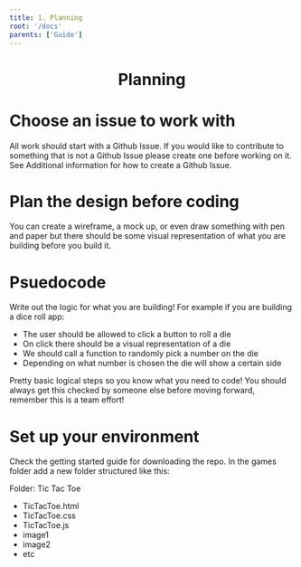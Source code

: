 ```yaml
---
title: 1. Planning
root: '/docs'
parents: ['Guide']
---
```


<h1 align="center">
  Planning
</h1>

# Choose an issue to work with

All work should start with a Github Issue. If you would like to contribute to something that is not a Github Issue please create one before working on it. See Additional information for how to create a Github Issue. 

# Plan the design before coding

You can create a wireframe, a mock up, or even draw something with pen and paper but there should be some visual representation of what you are building before you build it. 

# Psuedocode

Write out the logic for what you are building! For example if you are building a dice roll app: 

- The user should be allowed to click a button to roll a die
- On click there should be a visual representation of a die
- We should call a function to randomly pick a number on the die
- Depending on what number is chosen the die will show a certain side 

Pretty basic logical steps so you know what you need to code! You should always get this checked by someone else before moving forward, remember this is a team effort! 

# Set up your environment

Check the getting started guide for downloading the repo. In the games folder add a new folder structured like this:

Folder: Tic Tac Toe
  - TicTacToe.html
  - TicTacToe.css
  - TicTacToe.js
  - image1
  - image2
  - etc


